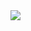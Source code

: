 <a href="#">
  <img align="center" src="https://github-readme-stats.vercel.app/api?username=dennisrogersdev&hide=prs,issues,contribs&count_private=true&show_icons=true&theme=nord&langs_count=10" />
</a>
